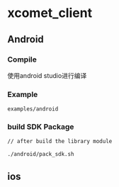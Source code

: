# xcomet_client

## Android

### Compile

使用android studio进行编译

### Example

```
examples/android
```

### build SDK Package

```bash
// after build the library module

./android/pack_sdk.sh
```

## ios
